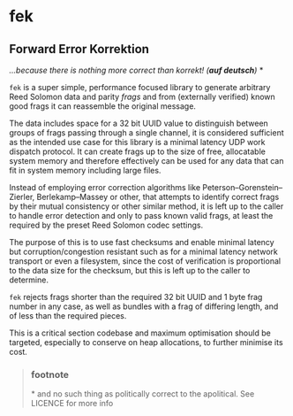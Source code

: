 # fek

## Forward Error Korrektion

*...because there is nothing more correct than korrekt! (**auf deutsch**)* *

`fek` is a super simple, performance focused library to generate arbitrary
Reed Solomon data and parity *frags* and from (externally verified) known good
frags it can reassemble the original message.

The data includes space for a 32 bit UUID value to distinguish between
groups of frags passing through a single channel, it is considered sufficient
as the intended use case for this library is a minimal latency UDP work dispatch
protocol. It can create frags up to the size of free, allocatable system memory
and therefore effectively can be used for any data that can fit in system memory
including large files.

Instead of employing error correction algorithms like
Peterson–Gorenstein–Zierler, Berlekamp–Massey or other, that attempts to
identify correct frags by their mutual consistency or other similar method, it
is left up to the caller to handle error detection and only to pass known valid
frags, at least the required by the preset Reed Solomon codec settings.

The purpose of this is to use fast checksums and enable minimal latency but
corruption/congestion resistant such as for a minimal latency network transport
or even a filesystem, since the cost of verification is proportional to the data
size for the checksum, but this is left up to the caller to determine.

`fek` rejects frags shorter than the required 32 bit UUID and 1 byte frag number
in any case, as well as bundles with a frag of differing length, and of less
than the required pieces.

This is a critical section codebase and maximum optimisation should be targeted,
especially to conserve on heap allocations, to further minimise its cost.

> ### footnote
> \* and no such thing as politically correct to the apolitical. See LICENCE for 
> more info